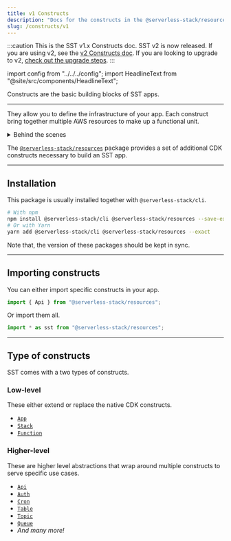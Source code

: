 ```yaml
---
title: v1 Constructs
description: "Docs for the constructs in the @serverless-stack/resources package"
slug: /constructs/v1
---
```


:::caution
This is the SST v1.x Constructs doc. SST v2 is now released. If you are using v2, see the [v2 Constructs doc](/constructs). If you are looking to upgrade to v2, [check out the upgrade steps](/upgrade-guide#upgrade-to-v20).
:::

import config from "../../../config";
import HeadlineText from "@site/src/components/HeadlineText";

<HeadlineText>

Constructs are the basic building blocks of SST apps.

</HeadlineText>

---

They allow you to define the infrastructure of your app. Each construct bring together multiple AWS resources to make up a functional unit.

<details>
<summary>Behind the scenes</summary>

SST's constructs are built on top of [AWS CDK](https://aws.amazon.com/cdk/). They are designed to address specific use cases and have sensible defaults that make it easier to use AWS.

However, you can configure these defaults. You can even use CDK constructs in your SST app. Read more about the [design principles](../../design-principles.md#progressive-disclosure) we use to build our constructs.

</details>

The [`@serverless-stack/resources`](https://www.npmjs.com/package/@serverless-stack/resources) package provides a set of additional CDK constructs necessary to build an SST app.

---

## Installation

This package is usually installed together with `@serverless-stack/cli`.

```bash
# With npm
npm install @serverless-stack/cli @serverless-stack/resources --save-exact
# Or with Yarn
yarn add @serverless-stack/cli @serverless-stack/resources --exact
```

Note that, the version of these packages should be kept in sync.

---

## Importing constructs

You can either import specific constructs in your app.

```js
import { Api } from "@serverless-stack/resources";
```

Or import them all.

```js
import * as sst from "@serverless-stack/resources";
```

---

## Type of constructs

SST comes with a two types of constructs.

### Low-level

These either extend or replace the native CDK constructs.

- [`App`](./App.md)
- [`Stack`](./Stack.md)
- [`Function`](./Function.md)

### Higher-level

These are higher level abstractions that wrap around multiple constructs to serve specific use cases.

- [`Api`](./Api.md)
- [`Auth`](./Auth.md)
- [`Cron`](./Cron.md)
- [`Table`](./Table.md)
- [`Topic`](./Topic.md)
- [`Queue`](./Queue.md)
- _And many more!_

